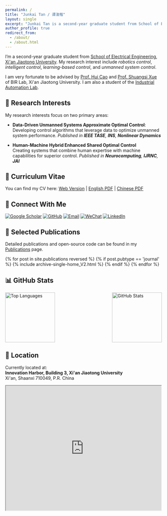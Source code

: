 ```yaml
---
permalink: /
title: "Junkai Tan / 谭浚楷"
layout: single
excerpt: "Junkai Tan is a second-year graduate student from School of Electrical Engineering, Xi'an Jiaotong University. His research interest include robotics control, intelligent control, learning-based control, and unmanned system control."
author_profile: true
redirect_from: 
  - /about/
  - /about.html
---
```



<!-- ## 👨‍💼 About Me | 个人简介 -->
I’m a second-year graduate student from [School of Electrical Engineering](https://ee.xjtu.edu.cn/), [Xi'an Jiaotong University](https://www.xjtu.edu.cn/). My research interest include *robotics control*, *intelligent control*, *learning-based control*, and *unmanned system control*.
<!-- - 🌐 Personal Website: [tanjunkai2001.github.io](https://tanjunkai2001.github.io) -->

I am very fortunate to be advised by [Prof. Hui Cao](http://gr.xjtu.edu.cn/en/web/huicao) and [Prof. Shuangsi Xue](https://gr.xjtu.edu.cn/en/web/xssxjtu) of BIR Lab, Xi'an Jiaotong University. I am also a student of the [Industrial Automation Lab](https://ee.xjtu.edu.cn/szdw/bssds/gyzdhjys.htm).

## 🔬 Research Interests
My research interests focus on two primary areas:

- **Data-Driven Unmanned Systems Approximate Optimal Control**:
  Developing control algorithms that leverage data to optimize unmanned system performance. *Published in **IEEE TASE**, **INS**, **Nonlinear Dynamics***

- **Human-Machine Hybrid Enhanced Shared Optimal Control**  
  Creating systems that combine human expertise with machine capabilities for superior control. *Published in **Neurocomputing**, **IJRNC**, **JAI***

<!-- ## 💻 Core Competencies
- **Theoretical Research**: Solid foundation in advanced control and reinforcement learning theory. Leading research on human-machine hybrid control with publications in top journals including IEEE TASE, Information Sciences, and Nonlinear Dynamics.
- **Engineering Practice**: Extensive experience with unmanned systems development, including UAV-UGV collaborative control projects and multi-unmanned system hardware platforms based on optical motion capture systems. -->



## 📄 Curriculum Vitae
You can find my CV here: [Web Version](https://tanjunkai2001.github.io/cv/) | [English PDF](../assets/Curriculum_Vitae.pdf) | [Chinese PDF](../assets/简历_谭浚楷_中文_V2.pdf)

## 🔗 Connect With Me
[![Google Scholar](https://img.shields.io/badge/Google_Scholar-4285F4?style=for-the-badge&logo=google-scholar&logoColor=white)](https://scholar.google.com/citations?user=KrOQdKAAAAAJ&hl=zh-CN) [![GitHub](https://img.shields.io/badge/GitHub-100000?style=for-the-badge&logo=github&logoColor=white)](https://github.com/tanjunkai2001) [![Email](https://img.shields.io/badge/Email-D14836?style=for-the-badge&logo=gmail&logoColor=white)](mailto:tanjk@stu.xjtu.edu.cn) [![WeChat](https://img.shields.io/badge/WeChat-07C160?style=for-the-badge&logo=wechat&logoColor=white)](../images/Wechat.jpg) [![LinkedIn](https://img.shields.io/badge/LinkedIn-0077B5?style=for-the-badge&logo=linkedin&logoColor=white)](https://www.linkedin.com/in/junkai-tan-366790268/)


## 📝 Selected Publications

Detailed publications and open-source code can be found in my [Publications](https://tanjunkai2001.github.io/publications/) page.

<!-- 1. "[Prescribed performance robust approximate optimal tracking control via Stackelberg game](https://ieeexplore.ieee.org/document/10916718)", *IEEE Transactions on Automation Science and Engineering*, 2025.
2. "[Finite-time safe reinforcement learning control of multi-player nonzero-sum game for quadcopter systems](https://www.sciencedirect.com/science/article/pii/S002002552500249X)", *Information Sciences*, 2025.
3. "[Unmanned aerial-ground vehicle finite-time docking control via pursuit-evasion games](https://link.springer.com/10.1007/s11071-025-11021-6)", *Nonlinear Dynamics*, 2025.
4. "[Data-driven optimal shared control of unmanned aerial vehicles](https://www.sciencedirect.com/science/article/pii/S0925231225001006)", *Neurocomputing*, 2025. -->


{% for post in site.publications reversed %}
  {% if post.pubtype == 'journal' %}
    {% include archive-single-home_V2.html %}
  {% endif %}
{% endfor %}



<!-- ## 📫 Contact | 联系方式
- 📧 Email: tanjk@stu.xjtu.edu.cn -->

## 📊 GitHub Stats
<div style="display: flex; align-items: center; justify-content: space-between; margin-bottom: 20px;">
  <img src="https://github-readme-stats-weld-six-22.vercel.app/api/top-langs/?username=tanjunkai2001&layout=compact" alt="Top Languages" height="160" style="max-height: 160px;" />
  <img src="https://github-readme-stats-weld-six-22.vercel.app/api?username=tanjunkai2001&count_private=true&show_icons=true" alt="GitHub Stats" height="160" style="max-height: 160px;" />
</div>




<!-- # 我的位置

这是我在香港大学的地址，显示在地图上： -->




## 📍 Location

Currently located at:  
**Innovation Harbor, Building 3, Xi'an Jiaotong University**  
Xi'an, Shaanxi 710049, P.R. China

<iframe src="https://www.google.com/maps/embed?pb=!1m18!1m12!1m3!1d3151.9025899306145!2d108.65573260987424!3d34.25227480045932!2m3!1f0!2f0!3f0!3m2!1i1024!2i768!4f13.1!3m3!1m2!1s0x366379efa86d5f73%3A0x46cfa915001c3d15!2sInnovation%20Harbor%2C%20Xi%27an%20Jiaotong%20University!5e0!3m2!1sen!2scn!4v1682500456789!5m2!1sen!2scn&maptype=satellite" width="500" height="400" style="border:1;" allowfullscreen="" loading="lazy" referrerpolicy="no-referrer-when-downgrade"></iframe>
